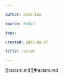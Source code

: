 ```yaml
---

author: ohmanfoo

source: #todo

tags: 

created: 2022-08-07

title: racism

---
```

[[racism.md]]#racism.md
